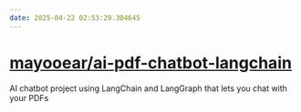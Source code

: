 ```yaml
---
date: 2025-04-22 02:53:29.304645
---
```


# [mayooear/ai-pdf-chatbot-langchain](https://github.com/mayooear/ai-pdf-chatbot-langchain)

AI chatbot project using LangChain and LangGraph that lets you chat with your PDFs